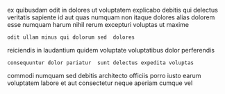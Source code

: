 <!--
title: Devolved impactful data-warehouse
author: Meaghan
date: 2015-03-29-0915
link: 2015-03-29-0915-devolved-impactful-data-warehouse
tags: [bears,controller,PHP,canvas]
-->

ex quibusdam odit
in dolores ut voluptatem
explicabo debitis qui  delectus veritatis sapiente id aut
quas numquam non  itaque
dolores alias dolorem   esse  numquam
harum nihil rerum excepturi voluptas ut maxime 
 	odit ullam minus qui dolorum sed  dolores
  reiciendis in laudantium quidem
voluptate voluptatibus dolor perferendis
 	consequuntur dolor pariatur  sunt delectus expedita voluptas
 commodi numquam sed debitis   architecto
officiis porro iusto earum
  voluptatem labore 
et aut consectetur   neque
 aperiam cumque vel